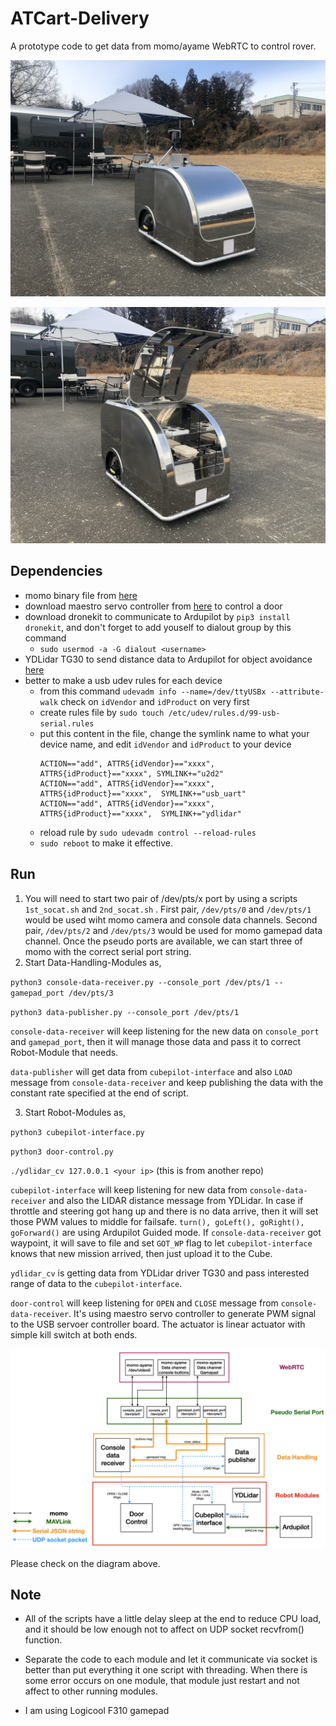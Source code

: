 # ATCart-Delivery

A prototype code to get data from momo/ayame WebRTC to control rover.

![](images/cart1.jpeg)

![](images/cart2.jpeg)

## Dependencies
* momo binary file from [here](https://github.com/shiguredo/momo/releases)
* download maestro servo controller from [here](https://github.com/FRC4564/Maestro) to control a door
* download dronekit to communicate to Ardupilot by `pip3 install dronekit`, and don't forget to add youself to dialout group by this command
	* `sudo usermod -a -G dialout <username>`
* YDLidar TG30 to send distance data to Ardupilot for object avoidance [here](https://github.com/rasheeddo/testYDLidar)
* better to make a usb udev rules for each device
	* from this command `udevadm info --name=/dev/ttyUSBx --attribute-walk` check on `idVendor` and `idProduct` on very first
	* create rules file by `sudo touch /etc/udev/rules.d/99-usb-serial.rules`
	* put this content in the file, change the symlink name to what your device name, and edit `idVendor` and `idProduct` to your device 
		```
		ACTION=="add", ATTRS{idVendor}=="xxxx", ATTRS{idProduct}=="xxxx", SYMLINK+="u2d2"
		ACTION=="add", ATTRS{idVendor}=="xxxx", ATTRS{idProduct}=="xxxx",  SYMLINK+="usb_uart"
		ACTION=="add", ATTRS{idVendor}=="xxxx", ATTRS{idProduct}=="xxxx",  SYMLINK+="ydlidar"
		```
	* reload rule by `sudo udevadm control --reload-rules`
	* `sudo reboot` to make it effective.

## Run
1. You will need to start two pair of /dev/pts/x port by using a scripts `1st_socat.sh` and `2nd_socat.sh` . First pair, `/dev/pts/0` and `/dev/pts/1` would be used wiht momo camera and console data channels. Second pair, `/dev/pts/2` and `/dev/pts/3` would be used for momo gamepad data channel. Once the pseudo ports are available, we can start three of momo with the correct serial port string.
2. Start Data-Handling-Modules as,

`python3 console-data-receiver.py --console_port /dev/pts/1 --gamepad_port /dev/pts/3`

`python3 data-publisher.py --console_port /dev/pts/1`

`console-data-receiver` will keep listening for the new data on `console_port` and `gamepad_port`, then it will manage those data and pass it to correct Robot-Module that needs.

`data-publisher` will get data from `cubepilot-interface` and also `LOAD` message from `console-data-receiver` and keep publishing the data with the constant rate specified at the end of script.

3. Start Robot-Modules as,

`python3 cubepilot-interface.py`

`python3 door-control.py`

`./ydlidar_cv 127.0.0.1 <your ip>` (this is from another repo)

`cubepilot-interface` will keep listening for new data from `console-data-receiver` and also the LIDAR distance message from YDLidar. In case if throttle and steering got hang up and there is no data arrive, then it will set those PWM values to middle for failsafe. `turn(), goLeft(), goRight(), goForward()` are using Ardupilot Guided mode. If `console-data-receiver` got waypoint, it will save to file and set `GOT_WP` flag to let `cubepilot-interface` knows that new mission arrived, then just upload it to the Cube.

`ydlidar_cv` is getting data from YDLidar driver TG30 and pass interested range of data to the `cubepilot-interface`.

`door-control` will keep listening for `OPEN` and `CLOSE` message from `console-data-receiver`. It's using maestro servo controller to generate PWM signal to the USB servoer controller board. The actuator is linear actuator with simple kill switch at both ends.

![](images/diagram.jpeg)

Please check on the diagram above.

## Note
- All of the scripts have a little delay sleep at the end to reduce CPU load, and it should be low enough not to affect on UDP socket recvfrom() function.

- Separate the code to each module and let it communicate via socket is better than put everything it one script with threading. When there is some error occurs on one module, that module just restart and not affect to other running modules.

- I am using Logicool F310 gamepad
